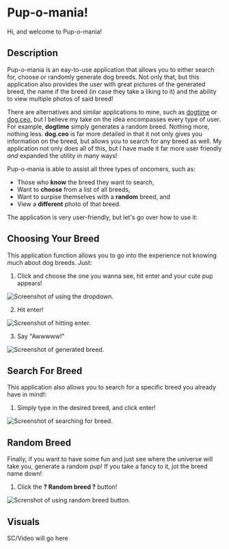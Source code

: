 # Pup-o-mania!
Hi, and welcome to Pup-o-mania!

## Description
Pup-o-mania is an eay-to-use application that allows you to either search for, choose or randomly generate dog breeds. Not only that, but this application also provides the user with great pictures of the generated breed, the name if the breed (in case they take a liking to it) and the ability to view multiple photos of said breed!

There are alternatives and similar applications to mine, such as [dogtime](https://dogtime.com/dog-breeds/) or [dog.ceo](https://dog.ceo/dog-api/), but I believe my take on the idea encompasses every type of user. For example, **dogtime** simply generates a random breed. Nothing more, nothing less. **dog.ceo** is far more detailed in that it not only gives you information on the breed, but allows you to search for any breed as well. My application not only does all of this, but I have made it far more user friendly *and* expanded the utility in many ways!

Pup-o-mania is able to assist all three types of oncomers, such as:

+ Those who **know** the breed they want to search, 
+ Want to **choose** from a list of all breeds,
+ Want to surpise themselves with a **random** breed, and
+ View a **different** photo of that breed.

The application is very user-friendly, but let's go over how to use it:

## Choosing Your Breed
This application function allows you to go into the experience not knowing much about dog breeds. Just: 

1. Click and choose the one you wanna see, hit enter and your cute pup appears!

![Screenshot of using the dropdown.](https://i.imgur.com/m85Vzdx.png)

2. Hit enter!

![Screenshot of hitting enter.](https://i.imgur.com/VXCcUeI.png)

3. Say "Awwwww!"

![Screenshot of generated breed.]()

## Search For Breed

This application also allows you to search for a specific breed you already have in mind!:

1. Simply type in the desired breed, and click enter!

![Screenshot of searching for breed.]()

## Random Breed

Finally, if you want to have some fun and just see where the universe will take you, generate a random pup! If you take a fancy to it, jot the breed name down!

1. Click the **? Random breed ?**  button!

![Screnshot of using random breed button.]()


## Visuals
SC/Video will go here